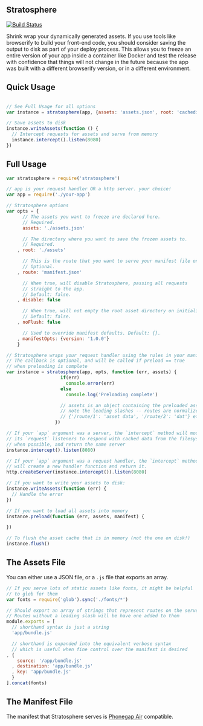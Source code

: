 Stratosphere
------------

[![Build Status](https://travis-ci.org/ben-ng/stratosphere.png?branch=master)](https://travis-ci.org/ben-ng/stratosphere)

Shrink wrap your dynamically generated assets. If you use tools like browserify to build your front-end code, you should consider saving the output to disk as part of your deploy process. This allows you to freeze an entire version of your app inside a container like Docker and test the release with confidence that things will not change in the future because the app was built with a different browserify version, or in a different environment.

## Quick Usage

```js

// See Full Usage for all options
var instance = stratosphere(app, {assets: 'assets.json', root: 'cachedir'})

// Save assets to disk
instance.writeAssets(function () {
  // Intercept requests for assets and serve from memory
  instance.intercept().listen(8080)
})

```

## Full Usage

```js
var stratosphere = require('stratosphere')

// app is your request handler OR a http server. your choice!
var app = require('./your-app')

// Stratosphere options
var opts = {
      // The assets you want to freeze are declared here.
      // Required.
      assets: './assets.json'

      // The directory where you want to save the frozen assets to.
      // Required.
    , root: './assets'

      // This is the route that you want to serve your manifest file on.
      // Optional.
    , route: 'manifest.json'

      // When true, will disable Stratosphere, passing all requests
      // straight to the app.
      // Default: false.
    , disable: false

      // When true, will not empty the root asset directory on initialization.
      // Default: false.
    , noFlush: false

      // Used to override manifest defaults. Default: {}.
    , manifestOpts: {version: '1.0.0'}
    }

// Stratosphere wraps your request handler using the rules in your manifest
// The callback is optional, and will be called if preload == true
// when preloading is complete
var instance = stratosphere(app, opts, function (err, assets) {
                    if(err)
                      console.error(err)
                    else
                      console.log('Preloading complete')

                    // assets is an object containing the preloaded assets
                    // note the leading slashes -- routes are normalized
                    // {'/route/1': 'asset data', '/route/2': 'dat'} etc...
                  })

// If your `app` argument was a server, the `intercept` method will modify
// its `request` listeners to respond with cached data from the filesystem
// when possible, and return the same server
instance.intercept().listen(8080)

// If your `app` argument was a request handler, the `intercept` method
// will create a new handler function and return it.
http.createServer(instance.intercept()).listen(8080)

// If you want to write your assets to disk:
instance.writeAssets(function (err) {
  // Handle the error
})

// If you want to load all assets into memory
instance.preload(function (err, assets, manifest) {

})

// To flush the asset cache that is in memory (not the one on disk!)
instance.flush()
```

## The Assets File

You can either use a JSON file, or a `.js` file that exports an array.

```js
// If you serve lots of static assets like fonts, it might be helpful
// to glob for them
var fonts = require('glob').sync('./fonts/*')

// Should export an array of strings that represent routes on the server
// Routes without a leading slash will be have one added to them
module.exports = [
  // shorthand syntax is just a string
  'app/bundle.js'

  // shorthand is expanded into the equivalent verbose syntax
  // which is useful when fine control over the manifest is desired
, {
    source: '/app/bundle.js'
  , destination: 'app/bundle.js'
  , key: 'app/bundle.js'
  }
].concat(fonts)
```

## The Manifest File

The manifest that Stratosphere serves is [Phonegap Air](https://github.com/ben-ng/phonegap-air#the-app-manifest) compatible.
